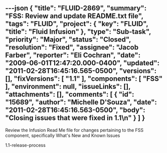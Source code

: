 ---json
{
  "title": "FLUID-2869",
  "summary": "FSS: Review and update README.txt file",
  "tags": "FLUID",
  "project": {
    "key": "FLUID",
    "title": "Fluid Infusion"
  },
  "type": "Sub-task",
  "priority": "Major",
  "status": "Closed",
  "resolution": "Fixed",
  "assignee": "Jacob Farber",
  "reporter": "Eli Cochran",
  "date": "2009-06-01T12:47:20.000-0400",
  "updated": "2011-02-28T16:45:16.565-0500",
  "versions": [],
  "fixVersions": [
    "1.1"
  ],
  "components": [
    "FSS"
  ],
  "environment": null,
  "issueLinks": [],
  "attachments": [],
  "comments": [
    {
      "id": "15689",
      "author": "Michelle D'Souza",
      "date": "2011-02-28T16:45:16.563-0500",
      "body": "Closing issues that were fixed in 1.1\n"
    }
  ]
}
---
Review the Infusion Read Me file for changes pertaining to the FSS component, specifically What's New and Known Issues

1.1-release-process&#x20;

        